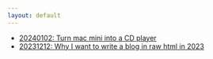 ```yaml
---
layout: default
---
```


* [20240102: Turn mac mini into a CD player](/2024/12/02/20240102-turn-mac-mini-into-a-cd-player.html)
* [20231212: Why I want to write a blog in raw html in 2023](/2023/12/12/20231212-why-i-want-to-write-a-blog-in-raw-html-in-2023.html)

